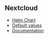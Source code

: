 ## Nextcloud <Badge type="warning" text="SL1" />

- [Helm Chart](https://github.com/nextcloud/helm)
- [Default values](https://github.com/nextcloud/helm/blob/main/charts/nextcloud/values.yaml)
- [Documentation](https://github.com/nextcloud/helm/blob/main/charts/nextcloud/README.md)
